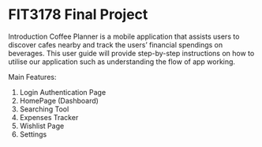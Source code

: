 # FIT3178 Final Project

Introduction
Coffee Planner is a mobile application that assists users to discover cafes nearby and track the users’ financial spendings on beverages. This user guide will provide step-by-step instructions on how to utilise our application such as understanding the flow of app working.

Main Features:
1. Login Authentication Page
2. HomePage (Dashboard)
3. Searching Tool
4. Expenses Tracker
5. Wishlist Page
6. Settings
